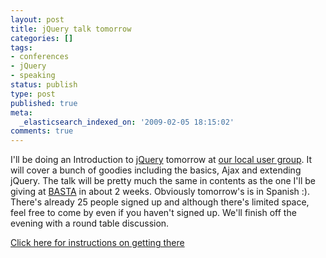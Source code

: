 ```yaml
---
layout: post
title: jQuery talk tomorrow
categories: []
tags:
- conferences
- jQuery
- speaking
status: publish
type: post
published: true
meta:
  _elasticsearch_indexed_on: '2009-02-05 18:15:02'
comments: true
---
```

<p>I'll be doing an Introduction to <a href="http://www.jquery.com">jQuery</a> tomorrow at <a href="http://www.malagadnug.org">our local user group</a>. It will cover a bunch of goodies including the basics, Ajax and extending jQuery. The talk will be pretty much the same in contents as the one I'll be giving at <a href="http://www.basta.net">BASTA</a> in about 2 weeks. Obviously tomorrow's is in Spanish :). There's already 25 people signed up and although there's limited space, feel free to come by even if you haven't signed up. We'll finish off the evening with a round table discussion.</p>  <p><a href="http://www.malagadnug.org/eventos/Reunion20.ES.aspx">Click here for instructions on getting there</a></p>
